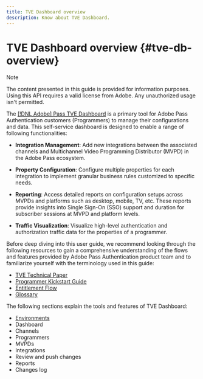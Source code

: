 ```yaml
---
title: TVE Dashboard overview
description: Know about TVE Dashboard.
---
```


# TVE Dashboard overview {#tve-db-overview}

>[!NOTE]
>
>The content presented in this guide is provided for information purposes. Using this API requires a valid license from Adobe. Any unauthorized usage isn't permitted.

The [[!DNL Adobe] Pass TVE Dashboard](https://console.auth.adobe.com/) is a primary tool for Adobe Pass Authentication customers (Programmers) to manage their configurations and data. This self-service dashboard is designed to enable a range of following functionalities:

* **Integration Management**: Add new integrations between the associated channels and Multichannel Video Programming Distributor (MVPD) in the Adobe Pass ecosystem.

* **Property Configuration**: Configure multiple properties for each integration to implement granular business rules customized to specific needs.

* **Reporting**: Access detailed reports on configuration setups across MVPDs and platforms such as desktop, mobile, TV, etc. These reports provide insights into Single Sign-On (SSO) support and duration for subscriber sessions at MVPD and platform levels.

* **Traffic Visualization**: Visualize high-level authentication and authorization traffic data for the properties of a programmer. 
<!-- what are properties?-->

Before deep diving into this user guide, we recommend looking through the following resources to gain a comprehensive understanding of the flows and features provided by Adobe Pass Authentication product team and to familiarize yourself with the terminology used in this guide:

* [TVE Technical Paper](/help/authentication/technical-paper.md)
* [Programmer Kickstart Guide](/help/authentication/programmer-kickstart-guide.md)
* [Entitlement Flow](/help/authentication/entitlement-flow.md)
* [Glossary](/help/authentication/glossary.md)

The following sections explain the tools and features of TVE Dashboard:

* [Environments](/help/authentication/work-with-environments.md)
* Dashboard
* Channels
* Programmers
* MVPDs
* Integrations
* Review and push changes
* Reports
* Changes log
